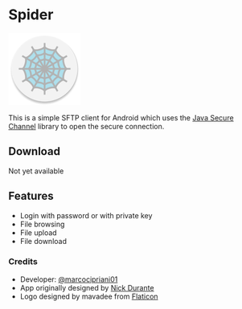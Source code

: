# Spider
![](app/src/main/res/mipmap-xxhdpi/app_icon.png)

This is a simple SFTP client for Android which uses the [Java Secure Channel](http://www.jcraft.com/jsch/) library to open the secure connection.

## Download

Not yet available

## Features

- Login with password or with private key
- File browsing
- File upload
- File download

### Credits

- Developer: [@marcocipriani01](https://github.com/marcocipriani01)
- App originally designed by [Nick Durante](https://github.com/nickdurante)
- Logo designed by mavadee from [Flaticon](https://www.flaticon.com/)
